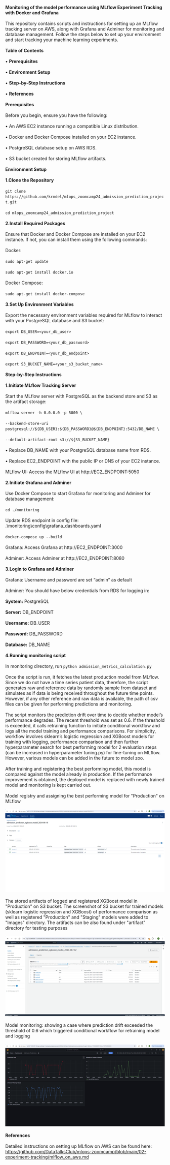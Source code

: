 **Monitoring of the model performance using MLflow Experiment Tracking with Docker and Grafana**<br/>
<br/>
This repository contains scripts and instructions for setting up an MLflow tracking server on AWS, along with Grafana and Adminer for monitoring and database management. Follow the steps below to set up your environment and start tracking your machine learning experiments.<br/>
<br/>
**Table of Contents**<br/>
<br/>
•	**Prerequisites**<br/>
<br/>
•	**Environment Setup**<br/>
<br/>
•	**Step-by-Step Instructions**<br/>
<br/>
•	**References**<br/>
<br/>
**Prerequisites**<br/>
<br/>
Before you begin, ensure you have the following:<br/>
<br/>
•	An AWS EC2 instance running a compatible Linux distribution.<br/>
<br/>
•	Docker and Docker Compose installed on your EC2 instance.<br/>
<br/>
•	PostgreSQL database setup on AWS RDS.<br/>
<br/>
•	S3 bucket created for storing MLflow artifacts.<br/>
<br/>
**Environment Setup**<br/>
<br/>
**1.Clone the Repository**<br/>
<br/>
`git clone https://github.com/krmdel/mlops_zoomcamp24_admission_prediction_project.git`<br/>
<br/>
`cd mlops_zoomcamp24_admission_prediction_project`<br/>
<br/>
**2.Install Required Packages**<br/>
<br/>
Ensure that Docker and Docker Compose are installed on your EC2 instance. If not, you can install them using the following commands:<br/>
<br/>
Docker:<br/>
<br/>
`sudo apt-get update`<br/>
<br/>
`sudo apt-get install docker.io`<br/>
<br/>
Docker Compose:<br/>
<br/>
`sudo apt-get install docker-compose`<br/>
<br/>
**3.Set Up Environment Variables**<br/>
<br/>
Export the necessary environment variables required for MLflow to interact with your PostgreSQL database and S3 bucket:<br/>
<br/>
`export DB_USER=<your_db_user>`<br/>
<br/>
`export DB_PASSWORD=<your_db_password>`<br/>
<br/>
`export DB_ENDPOINT=<your_db_endpoint>`<br/>
<br/>
`export S3_BUCKET_NAME=<your_s3_bucket_name>`<br/>
<br/>
**Step-by-Step Instructions**<br/>
<br/>
**1.Initiate MLflow Tracking Server**<br/>
<br/>
Start the MLflow server with PostgreSQL as the backend store and S3 as the artifact storage:<br/>
<br/>
`mlflow server -h 0.0.0.0 -p 5000 \`<br/>
<br/>
    `--backend-store-uri postgresql://${DB_USER}:${DB_PASSWORD}@${DB_ENDPOINT}:5432/DB_NAME \`<br/>
<br/>
    `--default-artifact-root s3://${S3_BUCKET_NAME}`<br/>
<br/>
•	Replace DB_NAME with your PostgreSQL database name from RDS.<br/>
<br/>
•	Replace EC2_ENDPOINT with the public IP or DNS of your EC2 instance.<br/>
<br/>
MLflow UI: Access the MLflow UI at http://EC2_ENDPOINT:5050<br/>
<br/>
**2.Initiate Grafana and Adminer**<br/>
<br/>
Use Docker Compose to start Grafana for monitoring and Adminer for database management:<br/>
<br/>
`cd ./monitoring`<br/>
<br/>
Update RDS endpoint in config file: .\monitoring\config\grafana_dashboards.yaml<br/>
<br/>
`docker-compose up --build`<br/>
<br/>
Grafana: Access Grafana at http://EC2_ENDPOINT:3000<br/>
<br/>
Adminer: Access Adminer at http://EC2_ENDPOINT:8080<br/>
<br/>
**3.Login to Grafana and Adminer**<br/>
<br/>
Grafana: Username and password are set “admin” as default<br/>
<br/>
Adminer: You should have below credentials from RDS for logging in:<br/>
<br/>
**System:** PostgreSQL<br/>
<br/>
**Server:** DB_ENDPOINT<br/>
<br/>
**Username:** DB_USER<br/>
<br/>
**Password:** DB_PASSWORD<br/>
<br/>
**Database:** DB_NAME<br/>
<br/>
**4.Running monitoring script**<br/>
<br/>
In monitoring directory, run `python admission_metrics_calculation.py`<br/>
<br/>
Once the script is run, it fetches the latest production model from MLflow. Since we do not have a time series patient data, therefore, the script generates raw and reference data by randomly sample from dataset and simulates as if data is being received throughout the future time points. However, if any other reference and raw data is available, the path of csv files can be given for performing predictions and monitoring.<br/>
<br/>
The script monitors the prediction drift over time to decide whether model’s performance degrades. The recent threshold was set as 0.6. If the threshold is exceeded, it calls retraining function to initiate conditional workflow and logs all the model training and performance comparisons. For simplicity, workflow involves sklearn’s logistic regression and XGBoost models for training with logging, performance comparison and then further hyperparameter search for best performing model for 2 evaluation steps (can be increased in hyperparameter tuning.py) for fine-tuning on MLflow. However, various models can be added in the future to model zoo.<br/>
<br/>
After training and registering the best performing model, this model is compared against the model already in production. If the performance improvement is obtained, the deployed model is replaced with newly trained model and monitoring is kept carried out.<br/>
<br/>
Model registry and assigning the best performing model for "Production" on MLflow<br/>
<br/>
![Model registry and assigning the best performing model for "Production"](https://github.com/krmdel/mlops_zoomcamp24_admission_prediction_project/blob/main/Images/mlflow.png?raw=true)<br/>
<br/>
The stored artifacts of logged and registered XGBoost model in "Production" on S3 bucket. The screenshot of S3 bucket for trained models (sklearn logistic regression and XGBoost) of performance comparison as well as registered "Production" and "Staging" models were added to "Images" directory. The artifacts can be also found under "artifact" directory for testing purposes<br/>
<br/>
![The stored artifacts of logged and registered XGBoost model in "Production" on S3 bucket](https://github.com/krmdel/mlops_zoomcamp24_admission_prediction_project/blob/main/Images/mlflow_artifacts_s3_production_model.png?raw=true)<br/>
<br/>
Model monitoring: showing a case where prediction drift exceeded the threshold of 0.6 which triggered conditional workflow for retraining model and logging<br/>
<br/>
![Model monitoring: showing a case where prediction drift exceeded the threshold of 0.6 which triggered conditional workflow for retraining model and logging](https://github.com/krmdel/mlops_zoomcamp24_admission_prediction_project/blob/main/Images/grafana.png?raw=true)<br/>
<br/>
**References**<br/>
<br/>
Detailed instructions on setting up MLflow on AWS can be found here: https://github.com/DataTalksClub/mlops-zoomcamp/blob/main/02-experiment-tracking/mlflow_on_aws.md<br/>
<br/>

